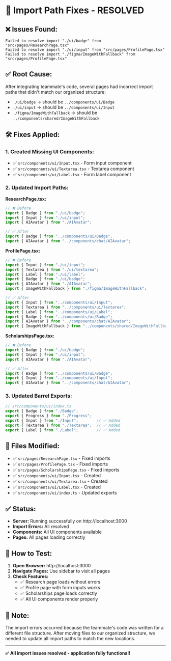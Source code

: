# 🔧 Import Path Fixes - RESOLVED

## ❌ **Issues Found:**
```
Failed to resolve import "./ui/badge" from "src/pages/ResearchPage.tsx"
Failed to resolve import "./ui/input" from "src/pages/ProfilePage.tsx"
Failed to resolve import "./figma/ImageWithFallback" from "src/pages/ProfilePage.tsx"
```

## ✅ **Root Cause:**
After integrating teammate's code, several pages had incorrect import paths that didn't match our organized structure:
- `./ui/badge` → should be `../components/ui/Badge`
- `./ui/input` → should be `../components/ui/Input`
- `./figma/ImageWithFallback` → should be `../components/shared/ImageWithFallback`

## 🛠️ **Fixes Applied:**

### **1. Created Missing UI Components:**
- ✅ `src/components/ui/Input.tsx` - Form input component
- ✅ `src/components/ui/Textarea.tsx` - Textarea component
- ✅ `src/components/ui/Label.tsx` - Form label component

### **2. Updated Import Paths:**

**ResearchPage.tsx:**
```typescript
// ❌ Before
import { Badge } from "./ui/badge";
import { Input } from "./ui/input";
import { AIAvatar } from "./AIAvatar";

// ✅ After
import { Badge } from "../components/ui/Badge";
import { AIAvatar } from "../components/chat/AIAvatar";
```

**ProfilePage.tsx:**
```typescript
// ❌ Before
import { Input } from "./ui/input";
import { Textarea } from "./ui/textarea";
import { Label } from "./ui/label";
import { Badge } from "./ui/badge";
import { AIAvatar } from "./AIAvatar";
import { ImageWithFallback } from "./figma/ImageWithFallback";

// ✅ After
import { Input } from "../components/ui/Input";
import { Textarea } from "../components/ui/Textarea";
import { Label } from "../components/ui/Label";
import { Badge } from "../components/ui/Badge";
import { AIAvatar } from "../components/chat/AIAvatar";
import { ImageWithFallback } from "../components/shared/ImageWithFallback";
```

**ScholarshipsPage.tsx:**
```typescript
// ❌ Before
import { Badge } from "./ui/badge";
import { Input } from "./ui/input";
import { AIAvatar } from "./AIAvatar";

// ✅ After
import { Badge } from "../components/ui/Badge";
import { Input } from "../components/ui/Input";
import { AIAvatar } from "../components/chat/AIAvatar";
```

### **3. Updated Barrel Exports:**
```typescript
// src/components/ui/index.ts
export { Badge } from "./Badge";
export { Progress } from "./Progress";
export { Input } from "./Input";        // ✅ Added
export { Textarea } from "./Textarea";  // ✅ Added
export { Label } from "./Label";        // ✅ Added
```

## 📁 **Files Modified:**
- ✅ `src/pages/ResearchPage.tsx` - Fixed imports
- ✅ `src/pages/ProfilePage.tsx` - Fixed imports
- ✅ `src/pages/ScholarshipsPage.tsx` - Fixed imports
- ✅ `src/components/ui/Input.tsx` - Created
- ✅ `src/components/ui/Textarea.tsx` - Created
- ✅ `src/components/ui/Label.tsx` - Created
- ✅ `src/components/ui/index.ts` - Updated exports

## ✅ **Status:**
- **Server:** Running successfully on http://localhost:3000
- **Import Errors:** All resolved
- **Components:** All UI components available
- **Pages:** All pages loading correctly

## 🎯 **How to Test:**

1. **Open Browser:** http://localhost:3000
2. **Navigate Pages:** Use sidebar to visit all pages
3. **Check Features:**
   - ✅ Research page loads without errors
   - ✅ Profile page with form inputs works
   - ✅ Scholarships page loads correctly
   - ✅ All UI components render properly

## 📝 **Note:**
The import errors occurred because the teammate's code was written for a different file structure. After moving files to our organized structure, we needed to update all import paths to match the new locations.

---

**✅ All import issues resolved - application fully functional!**
